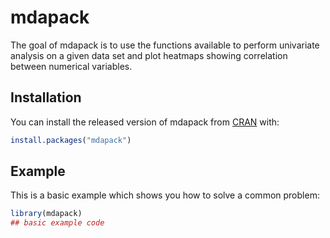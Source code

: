
# mdapack

The goal of mdapack is to use the functions available to perform univariate analysis on a given data set and plot heatmaps showing correlation between numerical variables.


## Installation

You can install the released version of mdapack from [CRAN](https://CRAN.R-project.org) with:

``` r
install.packages("mdapack")
```

## Example

This is a basic example which shows you how to solve a common problem:

``` r
library(mdapack)
## basic example code
```

